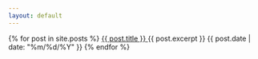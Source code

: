 ```yaml
---
layout: default
---
```



{% for post in site.posts %}
  <a href="{{ post.url }}">
	{{ post.title }}
  </a>
  {{ post.excerpt }}
  {{ post.date | date: "%m/%d/%Y" }}
{% endfor %}
